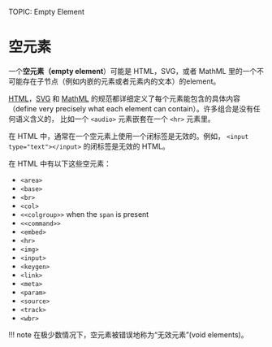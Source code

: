 TOPIC: Empty Element

# 空元素

一个**空元素（empty element**）可能是 HTML，SVG，或者 MathML 里的一个不可能存在子节点（例如内嵌的元素或者元素内的文本）的element。

[HTML](http://www.w3.org/html/wg/drafts/html/CR/)，[SVG](http://www.w3.org/TR/SVG2/) 和 [MathML](http://www.w3.org/Math/draft-spec/)
的规范都详细定义了每个元素能包含的具体内容
（define very precisely what each element can contain）。许多组合是没有任何语义含义的，
比如一个 `<audio>` 元素嵌套在一个 `<hr>` 元素里。

在 HTML 中，通常在一个空元素上使用一个闭标签是无效的。例如， `<input type="text"></input>` 的闭标签是无效的 HTML。

在 HTML 中有以下这些空元素：

- `<area>`
- `<base>`
- `<br>`
- `<col>`
- `<<colgroup>>` when the `span` is present
- `<<command>>`
- `<embed>`
- `<hr>`
- `<img>`
- `<input>`
- `<keygen>`
- `<link>`
- `<meta>`
- `<param>`
- `<source>`
- `<track>`
- `<wbr>`

!!! note
    在极少数情况下，空元素被错误地称为“无效元素”(void elements)。
